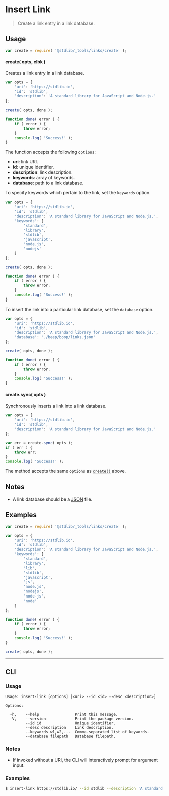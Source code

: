 # Insert Link

> Create a link entry in a link database.

<!-- Section to include introductory text. Make sure to keep an empty line after the intro `section` element and another before the `/section` close. -->

<section class="intro">

</section>

<!-- /.intro -->

<!-- Package usage documentation. -->

<section class="usage">

## Usage

```javascript
var create = require( '@stdlib/_tools/links/create' );
```

<a name="create-async"></a>

#### create( opts, clbk )

Creates a link entry in a link database.

```javascript
var opts = {
    'uri': 'https://stdlib.io',
    'id': 'stdlib',
    'description': 'A standard library for JavaScript and Node.js.'
};

create( opts, done );

function done( error ) {
    if ( error ) {
        throw error;
    }
    console.log( 'Success!' );
}
```

The function accepts the following `options`:

-   **uri**: link URI.
-   **id**: unique identifier.
-   **description**: link description.
-   **keywords**: array of keywords.
-   **database**: path to a link database.

To specify keywords which pertain to the link, set the `keywords` option.

```javascript
var opts = {
    'uri': 'https://stdlib.io',
    'id': 'stdlib',
    'description': 'A standard library for JavaScript and Node.js.',
    'keywords': [
        'standard',
        'library',
        'stdlib',
        'javascript',
        'node.js',
        'nodejs'
    ]
};

create( opts, done );

function done( error ) {
    if ( error ) {
        throw error;
    }
    console.log( 'Success!' );
}
```

To insert the link into a particular link database, set the `database` option.

```javascript
var opts = {
    'uri': 'https://stdlib.io',
    'id': 'stdlib',
    'description': 'A standard library for JavaScript and Node.js.',
    'database': './beep/boop/links.json'
};

create( opts, done );

function done( error ) {
    if ( error ) {
        throw error;
    }
    console.log( 'Success!' );
}
```

#### create.sync( opts )

Synchronously inserts a link into a link database.

```javascript
var opts = {
    'uri': 'https://stdlib.io',
    'id': 'stdlib',
    'description': 'A standard library for JavaScript and Node.js.'
};

var err = create.sync( opts );
if ( err ) {
    throw err;
}
console.log( 'Success!' );
```

The method accepts the same `options` as [`create()`](#create-async) above.

</section>

<!-- /.usage -->

<!-- Package usage notes. Make sure to keep an empty line after the `section` element and another before the `/section` close. -->

<section class="notes">

## Notes

-   A link database should be a [JSON][json] file.

</section>

<!-- /.notes -->

<!-- Package usage examples. -->

<section class="examples">

## Examples

```javascript
var create = require( '@stdlib/_tools/links/create' );

var opts = {
    'uri': 'https://stdlib.io',
    'id': 'stdlib',
    'description': 'A standard library for JavaScript and Node.js.',
    'keywords': [
        'standard',
        'library',
        'lib',
        'stdlib',
        'javascript',
        'js',
        'node.js',
        'nodejs',
        'node-js',
        'node'
    ]
};

function done( error ) {
    if ( error ) {
        throw error;
    }
    console.log( 'Success!' );
}

create( opts, done );
```

</section>

<!-- /.examples -->

<!-- Section for describing a command-line interface. -->

* * *

<section class="cli">

## CLI

<!-- CLI usage documentation. -->

<section class="usage">

### Usage

```text
Usage: insert-link [options] [<uri> --id <id> --desc <description>]

Options:

  -h,    --help                Print this message.
  -V,    --version             Print the package version.
         --id id               Unique identifier.
         --desc description    Link description.
         --keywords w1,w2,...  Comma-separated list of keywords.
         --database filepath   Database filepath.
```

</section>

<!-- /.usage -->

<!-- CLI usage notes. Make sure to keep an empty line after the `section` element and another before the `/section` close. -->

<section class="notes">

### Notes

-   If invoked without a URI, the CLI will interactively prompt for argument input.

</section>

<!-- /.notes -->

<!-- CLI usage examples. -->

<section class="examples">

### Examples

```bash
$ insert-link https://stdlib.io/ --id stdlib --description 'A standard library for JavaScript and Node.js'
```

</section>

<!-- /.examples -->

</section>

<!-- /.cli -->

<!-- Section to include cited references. If references are included, add a horizontal rule *before* the section. Make sure to keep an empty line after the `section` element and another before the `/section` close. -->

<section class="references">

</section>

<!-- /.references -->

<!-- Section for all links. Make sure to keep an empty line after the `section` element and another before the `/section` close. -->

<section class="links">

[json]: http://www.json.org/

</section>

<!-- /.links -->
